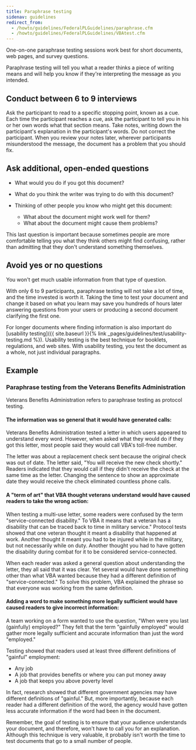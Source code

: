 ```yaml
---
title: Paraphrase testing
sidenav: guidelines
redirect_from:
  - /howto/guidelines/FederalPLGuidelines/paraphrase.cfm
  - /howto/guidelines/FederalPLGuidelines/VBAtest.cfm
---
```


One-on-one paraphrase testing sessions work best for short documents, web pages, and survey questions.

Paraphrase testing will tell you what a reader thinks a piece of writing means and will help you know if they're interpreting the message as you intended.

## Conduct between 6 to 9 interviews

Ask the participant to read to a specific stopping point, known as a cue. Each time the participant reaches a cue, ask the participant to tell you in his or her own words what that section means. Take notes, writing down the participant's explanation in the participant's words. Do not correct the participant. When you review your notes later, wherever participants misunderstood the message, the document has a problem that you should fix.

## Ask additional, open-ended questions

- What would you do if you got this document?
- What do you think the writer was trying to do with this document?
- Thinking of other people you know who might get this document:

  - What about the document might work well for them?
  - What about the document might cause them problems?

This last question is important because sometimes people are more comfortable telling you what they think others might find confusing, rather than admitting that they don't understand something themselves.

## Avoid yes or no questions

You won't get much usable information from that type of question.

With only 6 to 9 participants, paraphrase testing will not take a lot of time, and the time invested is worth it. Taking the time to test your document and change it based on what you learn may save you hundreds of hours later answering questions from your users or producing a second document clarifying the first one.

For longer documents where finding information is also important do [usability testing]({{ site.baseurl }}{% link _pages/guidelines/test/usability-testing.md %}). Usability testing is the best technique for booklets, regulations, and web sites. With usability testing, you test the document as a whole, not just individual paragraphs.

## Example

### Paraphrase testing from the Veterans Benefits Administration

Veterans Benefits Administration refers to paraphrase testing as protocol testing. 

#### The information was so general that it would have generated calls:

Veterans Benefits Administration tested a letter in which users appeared to understand every word. However, when asked what they would do if they got this letter, most people said they would call VBA's toll-free number.

The letter was about a replacement check sent because the original check was out of date. The letter said, "You will receive the new check shortly." Readers indicated that they would call if they didn't receive the check at the same time as the letter. Changing the sentence to show an approximate date they would receive the check eliminated countless phone calls.

#### A "term of art" that VBA thought veterans understand would have caused readers to take the wrong action:

When testing a multi-use letter, some readers were confused by the term "service-connected disability." To VBA it means that a veteran has a disability that can be traced back to time in military service." Protocol tests showed that one veteran thought it meant a disability that happened at work. Another thought it meant you had to be injured while in the military, but not necessarily while on duty. Another thought you had to have gotten the disability during combat for it to be considered service-connected.

When each reader was asked a general question about understanding the letter, they all said that it was clear. Yet several would have done something other than what VBA wanted because they had a different definition of "service-connected." To solve this problem, VBA explained the phrase so that everyone was working from the same definition.

#### Adding a word to make something more legally sufficient would have caused readers to give incorrect information:

A team working on a form wanted to use the question, "When were you last (gainfully) employed?" They felt that the term "gainfully employed" would gather more legally sufficient and accurate information than just the word "employed."

Testing showed that readers used at least three different definitions of "gainful" employment:

- Any job
- A job that provides benefits or where you can put money away
- A job that keeps you above poverty level

In fact, research showed that different government agencies may have different definitions of "gainful." But, more importantly, because each reader had a different definition of the word, the agency would have gotten less accurate information if the word had been in the document.

Remember, the goal of testing is to ensure that your audience understands your document, and therefore, won't have to call you for an explanation. Although this technique is very valuable, it probably isn't worth the time to test documents that go to a small number of people.
